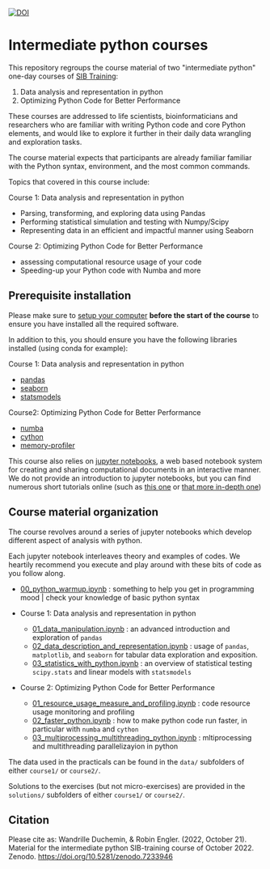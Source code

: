 
[![DOI](https://zenodo.org/badge/DOI/10.5281/zenodo.7233946.svg)](https://doi.org/10.5281/zenodo.7233946)


# Intermediate python courses

This repository regroups the course material of two "intermediate python" one-day courses of [SIB Training](https://www.sib.swiss/training/upcoming-training-courses):
 1. Data analysis and representation in python
 2. Optimizing Python Code for Better Performance


These courses are addressed to life scientists, bioinformaticians and researchers who are familiar with writing Python code and core Python elements, and would like to explore it further in their daily data wrangling and exploration tasks.


The course material expects that participants are already familiar familiar with the Python syntax, environment, and the most common commands.

Topics that covered in this course include:

Course 1: Data analysis and representation in python
 * Parsing, transforming, and exploring data using Pandas
 * Performing statistical simulation and testing with Numpy/Scipy
 * Representing data in an efficient and impactful manner using Seaborn

Course 2: Optimizing Python Code for Better Performance
 * assessing computational resource usage of your code
 * Speeding-up your Python code with Numba and more


## Prerequisite installation

Please make sure to [setup your computer](https://github.com/sib-swiss/first-steps-with-python-training/blob/master/setting_up_your_environment.md)
**before the start of the course** to ensure you have installed all the required software.

In addition to this, you should ensure you have the following libraries installed (using conda for example):

Course 1: Data analysis and representation in python
* [pandas](https://pandas.pydata.org/)
* [seaborn](https://seaborn.pydata.org/)
* [statsmodels](https://www.statsmodels.org/stable/index.html)

Course2: Optimizing Python Code for Better Performance
* [numba](https://numba.pydata.org/)
* [cython](https://pypi.org/project/Cython/)
* [memory-profiler](https://pypi.org/project/memory-profiler/)

This course also relies on [jupyter notebooks](https://www.jupyter.org/), a web based notebook system for creating and sharing computational documents in an interactive manner.
We do not provide an introduction to jupyter notebooks, but you can find numerous short tutorials online (such as [this one](https://github.com/sib-swiss/first-steps-with-python-training/blob/master/notebooks/00_jupyter_setup.ipynb) or [that more in-depth  one](https://mybinder.org/v2/gh/ipython/ipython-in-depth/HEAD?urlpath=tree/binder/Index.ipynb))


## Course material organization

The course revolves around a series of jupyter notebooks which develop different aspect of analysis with python.

Each jupyter notebook interleaves theory and examples of codes. We heartily recommend you execute and play around with these bits of code as you follow along.

 * [00_python_warmup.ipynb](00_python_warmup.ipynb) : something to help you get in programming mood | check your knowledge of basic python syntax

 * Course 1: Data analysis and representation in python
     * [01_data_manipulation.ipynb](course1/01_data_manipulation.ipynb) : an advanced introduction and exploration of `pandas`
     * [02_data_description_and_representation.ipynb](course1/02_data_description_and_representation.ipynb) : usage of `pandas`, `matplotlib`, and `seaborn` for tabular data exploration and exposition.
     * [03_statistics_with_python.ipynb](course1/03_statistics_with_python.ipynb) : an overview of statistical testing `scipy.stats` and linear models with `statsmodels`
 * Course 2: Optimizing Python Code for Better Performance
     * [01_resource_usage_measure_and_profiling.ipynb](course2/01_resource_usage_measure_and_profiling.ipynb) : code resource usage monitoring and profiling
     * [02_faster_python.ipynb](course2/02_faster_python.ipynb) : how to make python code run faster, in particular with `numba` and `cython`
     * [03_multiprocessing_multithreading_python.ipynb](course2/03_multiprocessing_multithreading_python.ipynb) : mltiprocessing and multithreading parallelizayion in python


The data used in the practicals can be found in the `data/` subfolders of either `course1/` or `course2/`.

Solutions to the exercises (but not micro-exercises) are provided in the `solutions/` subfolders of either `course1/` or `course2/`.


## Citation

Please cite as:
Wandrille Duchemin, & Robin Engler. (2022, October 21). Material for the intermediate python SIB-training course of October 2022. Zenodo. https://doi.org/10.5281/zenodo.7233946
